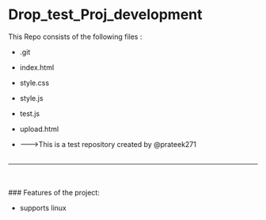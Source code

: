 # Drop_test_Proj_development
This Repo consists of the following files :
- .git
- index.html
- style.css
- style.js
- test.js
- upload.html




- --->This is a test repository created by @prateek271
<br><br>
---
<br><br>### Features of the project:
<br>


- supports linux